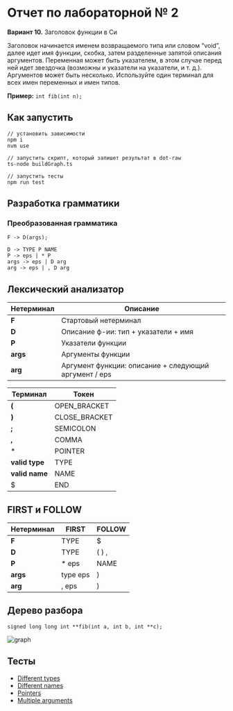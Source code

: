 # Отчет по лабораторной № 2

**Вариант 10.** Заголовок функции в Си 

Заголовок начинается именем возвращаемого типа или словом “void”, далее 
идет имя функции, скобка, затем разделенные запятой описания аргументов. 
Переменная может быть указателем, в этом случае перед ней идет звездочка 
(возможны и указатели на указатели, и т. д.). Аргументов может быть несколько.
Используйте один терминал для всех имен переменных и имен типов.

**Пример:**
```int fib(int n);```

## Как запустить
```
// установить зависимости
npm i
nvm use

// запустить скрипт, который запишет результат в dot-raw
ts-node buildGraph.ts

// запустить тесты
npm run test
```

## Разработка грамматики
### Преобразованная грамматика
```
F -> D(args);

D -> TYPE P NAME
P -> eps | * P
args -> eps | D arg
arg -> eps | , D arg
```

## Лексический анализатор
| **Нетерминал** | **Описание**                                           |
|----------------|--------------------------------------------------------|
| **F**          | Стартовый нетерминал                                   |
| **D**          | Описание ф-ии: тип + указатели + имя                   |
| **P**          | Указатели функции                                      |
| **args**       | Аргументы функции                                      |
| **arg**        | Аргумент функции: описание + следующий аргумент / eps  |

| **Терминал**   | **Токен**     |
|----------------|---------------|
| **(**          | OPEN_BRACKET  |
| **)**          | CLOSE_BRACKET |
| **;**          | SEMICOLON     |
| **,**          | COMMA         |
| *              | POINTER       |
| **valid type** | TYPE          |
| **valid name** | NAME          |
 | $              | END           |

## FIRST и FOLLOW
| **Нетерминал** | **FIRST** | **FOLLOW** |
|----------------|-----------|------------|
| **F**          | TYPE      | $          |
| **D**          | TYPE      | ( ) ,      |
| **P**          | * eps     | NAME       |
| **args**       | type eps  | )          |
| **arg**        | , eps     | )          |

## Дерево разбора
```
signed long long int **fib(int a, int b, int **c);
```
![graph](./graph.png)

## Тесты
- [Different types](./tests/lab2.test.ts)
- [Different names](./tests/lab2.test.ts)
- [Pointers](./tests/lab2.test.ts)
- [Multiple arguments](./tests/lab2.test.ts)

